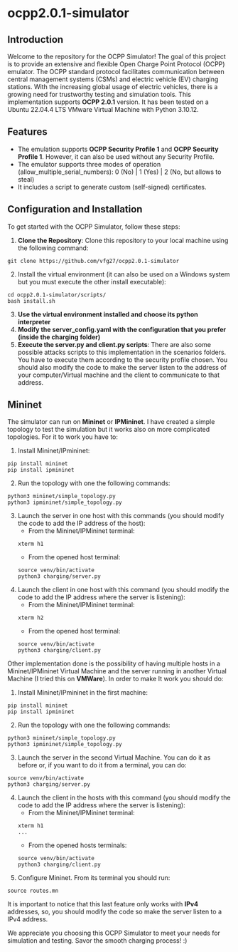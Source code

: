 # ocpp2.0.1-simulator
## Introduction
Welcome to the repository for the OCPP Simulator! The goal of this project is to provide an extensive and flexible Open Charge Point Protocol (OCPP) emulator. The OCPP standard protocol facilitates communication between central management systems (CSMs) and electric vehicle (EV) charging stations. With the increasing global usage of electric vehicles, there is a growing need for trustworthy testing and simulation tools. This implementation supports **OCPP 2.0.1** version. It has been tested on a Ubuntu 22.04.4 LTS VMware Virtual Machine with Python 3.10.12. 
## Features
* The emulation supports **OCPP Security Profile 1** and **OCPP Security Profile 1**. However, it can also be used without any Security Profile.
* The emulator supports three modes of operation (allow_multiple_serial_numbers): 0 (No) | 1 (Yes) | 2 (No, but allows to steal)
* It includes a script to generate custom (self-signed) certificates.
## Configuration and Installation
To get started with the OCPP Simulator, follow these steps:
1. **Clone the Repository**: Clone this repository to your local machine using the following command:
```
git clone https://github.com/vfg27/ocpp2.0.1-simulator
```
2. Install the virtual environment (it can also be used on a Windows system but you must execute the other install executable):
```
cd ocpp2.0.1-simulator/scripts/
bash install.sh
```
3. **Use the virtual environment installed and choose its python interpreter**
4. **Modify the server_config.yaml with the configuration that you prefer (inside the charging folder)**
5. **Execute the server.py and client.py scripts**: There are also some possible attacks scripts to this implementation in the scenarios folders. You have to execute them according to the security profile chosen. You should also modify the code to make the server listen to the address of your computer/Virtual machine and the client to communicate to that address.

## Mininet

The simulator can run on **Mininet** or **IPMininet**. I have created a simple topology to test the simulation but it works also on more complicated topologies. For it to work you have to:
1. Install Mininet/IPmininet:
```
pip install mininet
pip install ipmininet
```
2. Run the topology with one the following commands:
```
python3 mininet/simple_topology.py
python3 ipmininet/simple_topology.py
```

3. Launch the server in one host with this commands (you should modify the code to add the IP address of the host):
   * From the Mininet/IPMininet terminal:
    ```
    xterm h1
    ```
   * From the opened host terminal:
    ```
    source venv/bin/activate
    python3 charging/server.py
    ```
4. Launch the client in one host with this  command (you should modify the code to add the IP address where the server is listening):
   * From the Mininet/IPMininet terminal:
    ```
    xterm h2
    ```
   * From the opened host terminal:
    ```
    source venv/bin/activate
    python3 charging/client.py
    ```

Other implementation done is the possibility of having multiple hosts in a Mininet/IPMininet Virtual Machine and the server running in another Virtual Machine (I tried this on **VMWare**).  In order to make It work you should do:

1. Install Mininet/IPmininet in the first machine:
```
pip install mininet
pip install ipmininet
```
2. Run the topology with one the following commands:
```
python3 mininet/simple_topology.py
python3 ipmininet/simple_topology.py
```

3. Launch the server in the second Virtual Machine. You can do it as before or, if you want to do it from a terminal, you can do:
```
source venv/bin/activate
python3 charging/server.py
```
4. Launch the client in the hosts with this  command (you should modify the code to add the IP address where the server is listening):
   * From the Mininet/IPMininet terminal:
    ```
    xterm h1
    ...
    ```
   * From the opened hosts terminals:
    ```
    source venv/bin/activate
    python3 charging/client.py
    ```
5. Configure Mininet. From its terminal you should run:
```
source routes.mn
```

It is important to notice that this last feature only works with **IPv4** addresses, so, you should modify the code so make the server listen to a IPv4 address.

We appreciate you choosing this OCPP Simulator to meet your needs for simulation and testing. Savor the smooth charging process! :)
